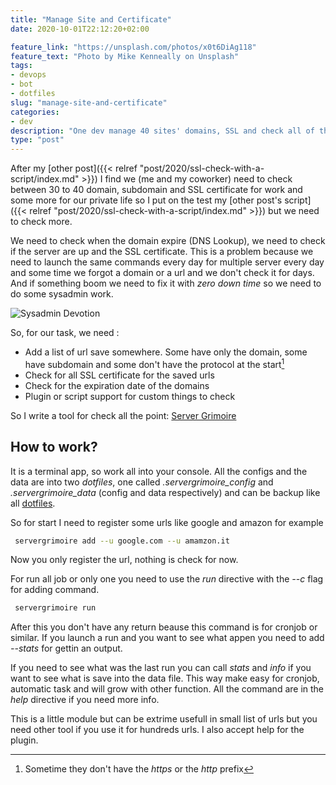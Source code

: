 ```yaml
---
title: "Manage Site and Certificate"
date: 2020-10-01T22:12:20+02:00

feature_link: "https://unsplash.com/photos/x0t6DiAg118"
feature_text: "Photo by Mike Kenneally on Unsplash"
tags:
- devops
- bot
- dotfiles
slug: "manage-site-and-certificate"
categories: 
- dev
description: "One dev manage 40 sites' domains, SSL and check all of them with a package"
type: "post"
---
```


After my [other post]({{< relref "post/2020/ssl-check-with-a-script/index.md" >}}) I find we (me and my coworker) need to check between 30 to 40 domain, subdomain and SSL certificate for work and some more for our private life so I put on the test my [other post's script]({{< relref "post/2020/ssl-check-with-a-script/index.md" >}}) but we need to check more. 

We need to check when the domain expire (DNS Lookup), we need to check if the server are up and the SSL certificate. This is a problem because we need to launch the same commands every day for multiple server every day and some time we forgot a domain or a url and we don't check it for days. And if something boom we need to fix it with *zero down time* so we need to do some sysadmin work.

![Sysadmin Devotion](https://imgs.xkcd.com/comics/devotion_to_duty.png)

So, for our task, we need :

* Add a list of url save somewhere. Some have only the domain, some have subdomain and some don't have the protocol at the start[^1]
* Check for all SSL certificate for the saved urls
* Check for the expiration date of the domains
* Plugin or script support for custom things to check

So I write a tool for check all the point: [Server Grimoire](https://github.com/fundor333/servergrimoire)

## How to work?

It is a terminal app, so work all into your console. All the configs and the data are into two *dotfiles*, one called *.servergrimoire_config* and *.servergrimoire_data* (config and data respectively) and can be backup like all [dotfiles](/tags/dotfiles/).

So for start I need to register some urls like google and amazon for example

``` bash
 servergrimoire add --u google.com --u amamzon.it
```

Now you only register the url, nothing is check for now.

For run all job or only one you need to use the *run* directive with the *--c* flag for adding command. 

```bash
 servergrimoire run
```

After this you don't have any return beause this command is for cronjob or similar. If you launch a run and you want to see what appen you need to add *--stats* for gettin an output.

If you need to see what was the last run you can call *stats* and *info* if you want to see what is save into the data file. This way make easy for cronjob, automatic task and will grow with other function. All the command are in the *help* directive if you need more info.

This is a little module but can be extrime usefull in small list of urls but you need other tool if you use it for hundreds urls. 
I also accept help for the plugin.


[^1]: Sometime they don't have the *https* or the *http* prefix
